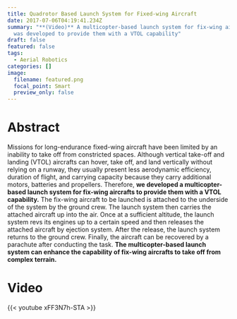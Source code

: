 ```yaml
---
title: Quadrotor Based Launch System for Fixed-wing Aircraft
date: 2017-07-06T04:19:41.234Z
summary: "**(Video)** A multicopter-based launch system for fix-wing aircrafts
  was developed to provide them with a VTOL capability"
draft: false
featured: false
tags:
  - Aerial Robotics
categories: []
image:
  filename: featured.png
  focal_point: Smart
  preview_only: false
---
```

# Abstract

Missions for long-endurance fixed-wing aircraft have been limited by an inability to take off from constricted spaces. Although vertical take-off and landing (VTOL) aircrafts can hover, take off, and land vertically without relying on a runway, they usually present less aerodynamic efficiency, duration of flight, and carrying capacity because they carry additional motors, batteries and propellers. Therefore, **we developed a multicopter-based launch system for fix-wing aircrafts to provide them with a VTOL capability.** The fix-wing aircraft to be launched is attached to the underside of the system by the ground crew. The launch system then carries the attached aircraft up into the air. Once at a sufficient altitude, the launch system revs its engines up to a certain speed and then releases the attached aircraft by ejection system. After the release, the launch system returns to the ground crew. Finally, the aircraft can be recovered by a parachute after conducting the task. **The multicopter-based launch system can enhance the capability of fix-wing aircrafts to take off from complex terrain.**

# V﻿ideo

{{< youtube xFF3N7h-STA >}}